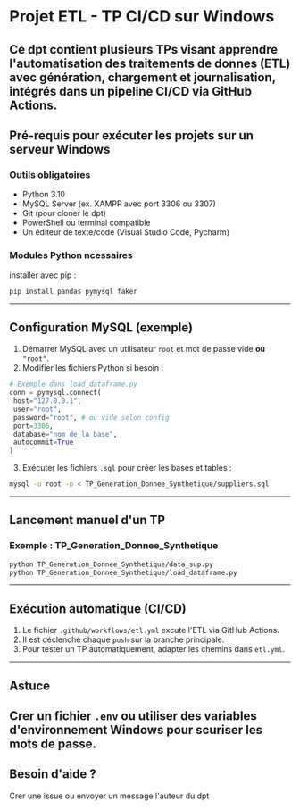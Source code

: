 # Projet ETL - TP CI/CD sur Windows

Ce dpt contient plusieurs TPs visant apprendre l'automatisation des traitements de donnes (ETL) avec
génération, chargement et journalisation, intégrés dans un pipeline CI/CD via GitHub Actions.
---

## Pré-requis pour exécuter les projets sur un serveur **Windows**

### Outils obligatoires

- Python 3.10
- MySQL Server (ex. XAMPP avec port 3306 ou 3307)
- Git (pour cloner le dpt)
- PowerShell ou terminal compatible
- Un éditeur de texte/code (Visual Studio Code, Pycharm)
  
### Modules Python ncessaires

 installer avec pip :
 
```bash
pip install pandas pymysql faker

```
---
## Configuration MySQL (exemple)
1. Démarrer MySQL avec un utilisateur `root` et mot de passe vide **ou** `"root"`.
2. Modifier les fichiers Python si besoin :
   
```python
# Exemple dans load_dataframe.py
conn = pymysql.connect(
 host="127.0.0.1",
 user="root",
 password="root", # ou vide selon config
 port=3306,
 database="nom_de_la_base",
 autocommit=True
)
```
3. Exécuter les fichiers `.sql` pour créer les bases et tables :
   
```bash
mysql -u root -p < TP_Generation_Donnee_Synthetique/suppliers.sql
```
---
## Lancement manuel d'un TP

### Exemple : TP_Generation_Donnee_Synthetique

```bash
python TP_Generation_Donnee_Synthetique/data_sup.py
python TP_Generation_Donnee_Synthetique/load_dataframe.py
```
---
## Exécution automatique (CI/CD)

1. Le fichier `.github/workflows/etl.yml` excute l'ETL via GitHub Actions.
2. Il est déclenché chaque `push` sur la branche principale.
3. Pour tester un TP automatiquement, adapter les chemins dans `etl.yml`.
---
## Astuce

Crer un fichier `.env` ou utiliser des variables d'environnement Windows pour scuriser les mots de passe.
---
## Besoin d'aide ?

Crer une issue ou envoyer un message l'auteur du dpt
